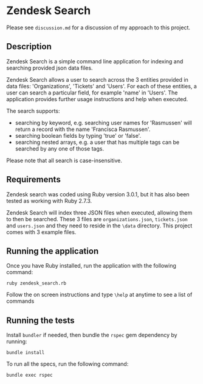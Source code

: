 # Zendesk Search

Please see `discussion.md` for a discussion of my approach to this project.

## Description

Zendesk Search is a simple command line application for indexing and searching provided json data files.

Zendesk Search allows a user to search across the 3 entities provided in data files: 'Organizations', 'Tickets' and 'Users'. For each of these entities, a user can search a particular field, for example 'name' in 'Users'. The application provides further usage instructions and help when executed.

The search supports:
* searching by keyword, e.g. searching user names for 'Rasmussen' will return a record with the name 'Francisca Rasmussen'.
* searching boolean fields by typing 'true' or 'false'.
* searching nested arrays, e.g. a user that has multiple tags can be searched by any one of those tags.

Please note that all search is case-insensitive.

## Requirements

Zendesk search was coded using Ruby version 3.0.1, but it has also been tested as working with Ruby 2.7.3.

Zendesk Search will index three JSON files when executed, allowing them to then be searched. These 3 files are `organizations.json`, `tickets.json` and `users.json` and they need to reside in the `\data` directory. This project comes with 3 example files.

## Running the application

Once you have Ruby installed, run the application with the following command:

```
ruby zendesk_search.rb
```

Follow the on screen instructions and type `\help` at anytime to see a list of commands

## Running the tests

Install `bundler` if needed, then bundle the `rspec` gem dependency by running:

```
bundle install
```

To run all the specs, run the following command:

```
bundle exec rspec
```

